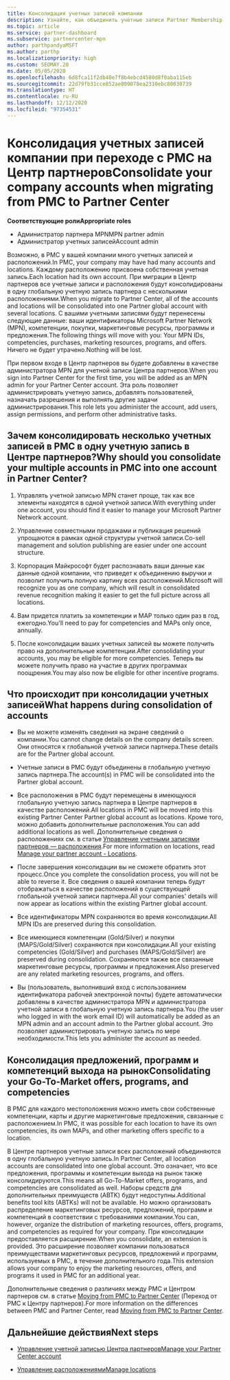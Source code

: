 ```yaml
---
title: Консолидация учетных записей компании
description: Узнайте, как объединить учетные записи Partner Membership Center (PMC) в одну учетную запись в Центре партнеров. Относится к переходу с PMC на Центр партнеров.
ms.topic: article
ms.service: partner-dashboard
ms.subservice: partnercenter-mpn
author: parthpandyaMSFT
ms.author: parthp
ms.localizationpriority: high
ms.custom: SEOMAY.20
ms.date: 05/05/2020
ms.openlocfilehash: 6d8fca11f2db40e7f8b4ebcd4580d8f0aba115eb
ms.sourcegitcommit: 22d79fb31cce852ae809078ea2310ebc80030739
ms.translationtype: HT
ms.contentlocale: ru-RU
ms.lasthandoff: 12/12/2020
ms.locfileid: "97354531"
---
```

# <a name="consolidate-your-company-accounts-when-migrating-from-pmc-to-partner-center"></a><span data-ttu-id="4a579-104">Консолидация учетных записей компании при переходе с PMC на Центр партнеров</span><span class="sxs-lookup"><span data-stu-id="4a579-104">Consolidate your company accounts when migrating from PMC to Partner Center</span></span>

<span data-ttu-id="4a579-105">**Соответствующие роли**</span><span class="sxs-lookup"><span data-stu-id="4a579-105">**Appropriate roles**</span></span>

- <span data-ttu-id="4a579-106">Администратор партнера MPN</span><span class="sxs-lookup"><span data-stu-id="4a579-106">MPN partner admin</span></span>
- <span data-ttu-id="4a579-107">Администратор учетных записей</span><span class="sxs-lookup"><span data-stu-id="4a579-107">Account admin</span></span>

<span data-ttu-id="4a579-108">Возможно, в PMC у вашей компании много учетных записей и расположений.</span><span class="sxs-lookup"><span data-stu-id="4a579-108">In PMC, your company may have had many accounts and locations.</span></span> <span data-ttu-id="4a579-109">Каждому расположению присвоена собственная учетная запись.</span><span class="sxs-lookup"><span data-stu-id="4a579-109">Each location had its own account.</span></span> <span data-ttu-id="4a579-110">При миграции в Центр партнеров все учетные записи и расположения будут консолидированы в одну глобальную учетную запись партнера с несколькими расположениями.</span><span class="sxs-lookup"><span data-stu-id="4a579-110">When you migrate to Partner Center, all of the accounts and locations will be consolidated into one Partner global account with several locations.</span></span> <span data-ttu-id="4a579-111">С вашими учетными записями будут перенесены следующие данные: ваши идентификаторы Microsoft Partner Network (MPN), компетенции, покупки, маркетинговые ресурсы, программы и предложения.</span><span class="sxs-lookup"><span data-stu-id="4a579-111">The following things will move with you: Your MPN IDs, competencies, purchases, marketing resources, programs, and offers.</span></span> <span data-ttu-id="4a579-112">Ничего не будет утрачено.</span><span class="sxs-lookup"><span data-stu-id="4a579-112">Nothing will be lost.</span></span>

<span data-ttu-id="4a579-113">При первом входе в Центр партнеров вы будете добавлены в качестве администратора MPN для учетной записи Центра партнеров.</span><span class="sxs-lookup"><span data-stu-id="4a579-113">When you sign into Partner Center for the first time, you will be added as an MPN admin for your Partner Center account.</span></span> <span data-ttu-id="4a579-114">Эта роль позволяет администрировать учетную запись, добавлять пользователей, назначать разрешения и выполнять другие задачи администрирования.</span><span class="sxs-lookup"><span data-stu-id="4a579-114">This role lets you administer the account, add users, assign permissions, and perform other administrative tasks.</span></span>

## <a name="why-should-you-consolidate-your-multiple-accounts-in-pmc-into-one-account-in-partner-center"></a><span data-ttu-id="4a579-115">Зачем консолидировать несколько учетных записей в PMC в одну учетную запись в Центре партнеров?</span><span class="sxs-lookup"><span data-stu-id="4a579-115">Why should you consolidate your multiple accounts in PMC into one account in Partner Center?</span></span>

1. <span data-ttu-id="4a579-116">Управлять учетной записью MPN станет проще, так как все элементы находятся в одной учетной записи.</span><span class="sxs-lookup"><span data-stu-id="4a579-116">With everything under one account, you should find it easier to manage your Microsoft Partner Network account.</span></span>

2. <span data-ttu-id="4a579-117">Управление совместными продажами и публикация решений упрощаются в рамках одной структуры учетной записи.</span><span class="sxs-lookup"><span data-stu-id="4a579-117">Co-sell management and solution publishing are easier under one account structure.</span></span>

3. <span data-ttu-id="4a579-118">Корпорация Майкрософт будет распознавать ваши данные как данные одной компании, что приведет к объединению выручки и позволит получить полную картину всех расположений.</span><span class="sxs-lookup"><span data-stu-id="4a579-118">Microsoft will recognize you as one company, which will result in consolidated revenue recognition making it easier to get the full picture across all locations.</span></span>  

4. <span data-ttu-id="4a579-119">Вам придется платить за компетенции и MAP только один раз в год, ежегодно.</span><span class="sxs-lookup"><span data-stu-id="4a579-119">You'll need to pay for competencies and MAPs only once, annually.</span></span>

5. <span data-ttu-id="4a579-120">После консолидации ваших учетных записей вы можете получить право на дополнительные компетенции.</span><span class="sxs-lookup"><span data-stu-id="4a579-120">After consolidating your accounts, you may be eligible for more competencies.</span></span> <span data-ttu-id="4a579-121">Теперь вы можете получить право на участие в других программах поощрения.</span><span class="sxs-lookup"><span data-stu-id="4a579-121">You may also now be eligible for other incentive programs.</span></span>

## <a name="what-happens-during-consolidation-of-accounts"></a><span data-ttu-id="4a579-122">Что происходит при консолидации учетных записей</span><span class="sxs-lookup"><span data-stu-id="4a579-122">What happens during consolidation of accounts</span></span>

- <span data-ttu-id="4a579-123">Вы не можете изменять сведения на экране сведений о компании.</span><span class="sxs-lookup"><span data-stu-id="4a579-123">You cannot change details on the company details screen.</span></span> <span data-ttu-id="4a579-124">Они относятся к глобальной учетной записи партнера.</span><span class="sxs-lookup"><span data-stu-id="4a579-124">These details are for the Partner global account.</span></span>

- <span data-ttu-id="4a579-125">Учетные записи в PMC будут объединены в глобальную учетную запись партнера.</span><span class="sxs-lookup"><span data-stu-id="4a579-125">The account(s) in PMC will be consolidated into the Partner global account.</span></span>

- <span data-ttu-id="4a579-126">Все расположения в PMC будут перемещены в имеющуюся глобальную учетную запись партнера в Центре партнеров в качестве расположений.</span><span class="sxs-lookup"><span data-stu-id="4a579-126">All locations in PMC will be moved into this existing Partner Center Partner global account as locations.</span></span> <span data-ttu-id="4a579-127">Кроме того, можно добавить дополнительные расположения.</span><span class="sxs-lookup"><span data-stu-id="4a579-127">You can add additional locations as well.</span></span> <span data-ttu-id="4a579-128">Дополнительные сведения о расположениях см. в статье [Управление учетными записями партнеров — расположения](manage-locations.md).</span><span class="sxs-lookup"><span data-stu-id="4a579-128">For more information on locations, read  [Manage your partner account - Locations](manage-locations.md).</span></span>

- <span data-ttu-id="4a579-129">После завершения консолидации вы не сможете обратить этот процесс.</span><span class="sxs-lookup"><span data-stu-id="4a579-129">Once you complete the consolidation process, you will not be able to reverse it.</span></span> <span data-ttu-id="4a579-130">Все сведения о вашей компании теперь будут отображаться в качестве расположений в существующей глобальной учетной записи партнера.</span><span class="sxs-lookup"><span data-stu-id="4a579-130">All your companies' details will now appear as locations within the existing Partner global account.</span></span> 

- <span data-ttu-id="4a579-131">Все идентификаторы MPN сохраняются во время консолидации.</span><span class="sxs-lookup"><span data-stu-id="4a579-131">All MPN IDs are preserved during this consolidation.</span></span>

- <span data-ttu-id="4a579-132">Все имеющиеся компетенции (Gold/Silver) и покупки (MAPS/Gold/Silver) сохраняются при консолидации.</span><span class="sxs-lookup"><span data-stu-id="4a579-132">All your existing competencies (Gold/Silver) and purchases (MAPS/Gold/Silver) are preserved during consolidation.</span></span> <span data-ttu-id="4a579-133">Сохраняются также все связанные маркетинговые ресурсы, программы и предложения.</span><span class="sxs-lookup"><span data-stu-id="4a579-133">Also preserved are any related marketing resources, programs, and offers.</span></span>

- <span data-ttu-id="4a579-134">Вы (пользователь, выполнивший вход с использованием идентификатора рабочей электронной почты) будете автоматически добавлены в качестве администратора MPN и администратора учетной записи в глобальную учетную запись партнера.</span><span class="sxs-lookup"><span data-stu-id="4a579-134">You (the user who logged in with the work email ID) will automatically be added as an MPN admin and an account admin to the Partner global account.</span></span> <span data-ttu-id="4a579-135">Это позволяет администрировать учетную запись по мере необходимости.</span><span class="sxs-lookup"><span data-stu-id="4a579-135">This lets you administer the account as needed.</span></span>

## <a name="consolidating-your-go-to-market-offers-programs-and-competencies"></a><span data-ttu-id="4a579-136">Консолидация предложений, программ и компетенций выхода на рынок</span><span class="sxs-lookup"><span data-stu-id="4a579-136">Consolidating your Go-To-Market offers, programs, and competencies</span></span>

<span data-ttu-id="4a579-137">В PMC для каждого местоположения можно иметь свои собственные компетенции, карты и другие маркетинговые предложения, связанные с расположением.</span><span class="sxs-lookup"><span data-stu-id="4a579-137">In PMC, it was possible for each location to have its own competencies, its own MAPs, and other marketing offers specific to a location.</span></span>

<span data-ttu-id="4a579-138">В Центре партнеров учетные записи всех расположений объединяются в одну глобальную учетную запись.</span><span class="sxs-lookup"><span data-stu-id="4a579-138">In Partner Center, all location accounts are consolidated into one global account.</span></span> <span data-ttu-id="4a579-139">Это означает, что все предложения, программы и компетенции выхода на рынок также консолидируются.</span><span class="sxs-lookup"><span data-stu-id="4a579-139">This means all Go-To-Market offers, programs, and competencies are consolidated as well.</span></span> <span data-ttu-id="4a579-140">Наборы средств для дополнительных преимуществ (ABTK) будут недоступны.</span><span class="sxs-lookup"><span data-stu-id="4a579-140">Additional benefits tool kits (ABTKs) will not be available.</span></span> <span data-ttu-id="4a579-141">Но можно организовать распределение маркетинговых ресурсов, предложений, программ и компетенций в соответствии с требованиями компании.</span><span class="sxs-lookup"><span data-stu-id="4a579-141">You can, however, organize the distribution of marketing resources, offers, programs, and competencies as required for your company.</span></span> <span data-ttu-id="4a579-142">При консолидации предоставляется расширение.</span><span class="sxs-lookup"><span data-stu-id="4a579-142">When you consolidate, an extension is provided.</span></span> <span data-ttu-id="4a579-143">Это расширение позволяет компании пользоваться преимуществами маркетинговых ресурсов, предложений и программ, используемых в PMC, в течение дополнительного года.</span><span class="sxs-lookup"><span data-stu-id="4a579-143">This extension allows your company to enjoy the marketing resources, offers, and programs it used in PMC for an additional year.</span></span>

<span data-ttu-id="4a579-144">Дополнительные сведения о различиях между PMC и Центром партнеров см. в статье [Moving from PMC to Partner Center](guide-to-migration.md) (Переход от PMC к Центру партнеров).</span><span class="sxs-lookup"><span data-stu-id="4a579-144">For more information on the differences between PMC and Partner Center, read [Moving from PMC to Partner Center](guide-to-migration.md).</span></span>

## <a name="next-steps"></a><span data-ttu-id="4a579-145">Дальнейшие действия</span><span class="sxs-lookup"><span data-stu-id="4a579-145">Next steps</span></span>

- [<span data-ttu-id="4a579-146">Управление учетной записью Центра партнеров</span><span class="sxs-lookup"><span data-stu-id="4a579-146">Manage your Partner Center account</span></span>](partner-center-account-setup.md)

- [<span data-ttu-id="4a579-147">Управление расположениями</span><span class="sxs-lookup"><span data-stu-id="4a579-147">Manage locations</span></span>](manage-locations.md)
